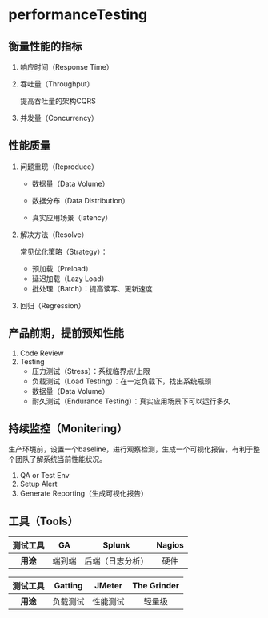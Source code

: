 # performanceTesting

## 衡量性能的指标

1. 响应时间（Response Time）

2. 吞吐量（Throughput）

   提高吞吐量的架构CQRS

3. 并发量（Concurrency）

## 性能质量

1. 问题重现（Reproduce）

   - 数据量（Data Volume）

   - 数据分布（Data Distribution）

   - 真实应用场景（latency）

2. 解决方法（Resolve）

   常见优化策略（Strategy）：

   - 预加载（Preload）
   - 延迟加载（Lazy Load）
   - 批处理（Batch）：提高读写、更新速度

3. 回归（Regression）

## 产品前期，提前预知性能

1. Code Review
2. Testing
   - 压力测试（Stress）：系统临界点/上限
   - 负载测试（Load Testing）：在一定负载下，找出系统瓶颈
   - 数据量（Data Volume）
   - 耐久测试（Endurance Testing）：真实应用场景下可以运行多久

## 持续监控（Monitering）

生产环境前，设置一个baseline，进行观察检测，生成一个可视化报告，有利于整个团队了解系统当前性能状况。

1. QA or Test Env
2. Setup Alert
3. Generate Reporting（生成可视化报告）

## 工具（Tools）


|  测试工具  |  GA  |  Splunk  | Nagios |
| :----: | :--: | :------: | :----: |
| **用途** | 端到端  | 后端（日志分析） |   硬件   |



|  测试工具  | Gatting | JMeter | The Grinder |
| :----: | :-----: | :----: | :---------: |
| **用途** |  负载测试   |  性能测试  |     轻量级     |

